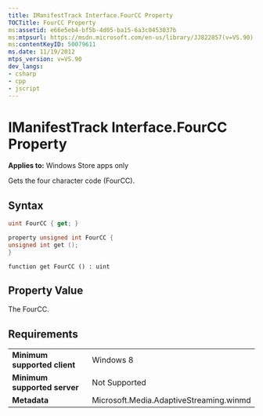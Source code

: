 ```yaml
---
title: IManifestTrack Interface.FourCC Property
TOCTitle: FourCC Property
ms:assetid: e66e5eb4-bf5b-4d05-ba15-6a3c0453037b
ms:mtpsurl: https://msdn.microsoft.com/en-us/library/JJ822857(v=VS.90)
ms:contentKeyID: 50079611
ms.date: 11/19/2012
mtps_version: v=VS.90
dev_langs:
- csharp
- cpp
- jscript
---
```


# IManifestTrack Interface.FourCC Property

**Applies to:** Windows Store apps only

Gets the four character code (FourCC).

## Syntax

```csharp
uint FourCC { get; }
```

```cpp
property unsigned int FourCC {
unsigned int get ();
}
```

```jscript
function get FourCC () : uint
```

## Property Value

The FourCC.

## Requirements

|||
|--- |--- |
|**Minimum supported client**|Windows 8|
|**Minimum supported server**|Not Supported|
|**Metadata**|Microsoft.Media.AdaptiveStreaming.winmd|

